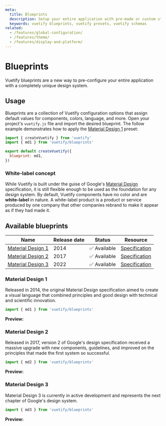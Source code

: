 ```yaml
---
meta:
  title: Blueprints
  description: Setup your entire application with pre-made or custom styling and designs
  keywords: vuetify blueprints, vuetify presets, vuetify schemas
related:
  - /features/global-configuration/
  - /features/theme/
  - /features/display-and-platform/
---
```


# Blueprints

Vuetify blueprints are a new way to pre-configure your entire application with a completely unique design system.

<page-features />

<entry />

## Usage

Blueprints are a collection of Vuetify configuration options that assign default values for components, colors, language, and more. Open your project's `vuetify.js` file and import the desired blueprint. The follow example demonstrates how to apply the [Material Design 1](#material-design-1) preset:

```js { resource=plugins/vuetify.js }
import { createVuetify } from 'vuetify'
import { md1 } from 'vuetify/blueprints'

export default createVuetify({
  blueprint: md1,
})
```

### White-label concept

While Vuetify is built under the guise of Google's [Material Design](https://material.io) specification, it is still flexible enough to be used as the foundation for any design system. By default, Vuetify components have no color and are **white-label** in nature. A white-label product is a product or service produced by one company that other companies rebrand to make it appear as if they had made it.

## Available blueprints

| Name | Release date | Status | Resource |
| - | - | - | - |
| [Material Design 1](#material-design-1) | 2014 | ✅ Available | [Specification](https://m1.material.io) |
| [Material Design 2](#material-design-2) | 2017 | ✅ Available | [Specification](https://m2.material.io) |
| [Material Design 3](#material-design-3) | 2022 | ✅ Available | [Specification](https://m3.material.io) |

### Material Design 1

Released in 2014, the original Material Design specification aimed to create a visual language that combined principles and good design with technical and scientific innovation.

```javascript { resource=plugins/vuetify.js }
import { md1 } from 'vuetify/blueprints'
```

**Preview:**

<example preview file="blueprints/md1" />

### Material Design 2

Released in 2017, version 2 of Google's design specification received a massive upgrade with new components, guidelines, and improved on the principles that made the first system so successful.

```javascript { resource=plugins/vuetify.js }
import { md2 } from 'vuetify/blueprints'
```

**Preview:**

<example preview file="blueprints/md2" />

### Material Design 3

Material Design 3 is currently in active development and represents the next chapter of Google's design system.

```javascript { resource=plugins/vuetify.js }
import { md3 } from 'vuetify/blueprints'
```

**Preview:**

<example preview file="blueprints/md3" />
